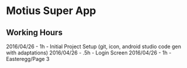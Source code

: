# Motius Super App

## Working Hours
2016/04/26 - 1h - Initial Project Setup (git, icon, android studio code gen with adaptations)
2016/04/26 - .5h - Login Screen
2016/04/26 - 1h - Easteregg/Page 3
